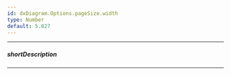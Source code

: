 ```yaml
---
id: dxDiagram.Options.pageSize.width
type: Number
default: 5.827
---
```

---
##### shortDescription

---
